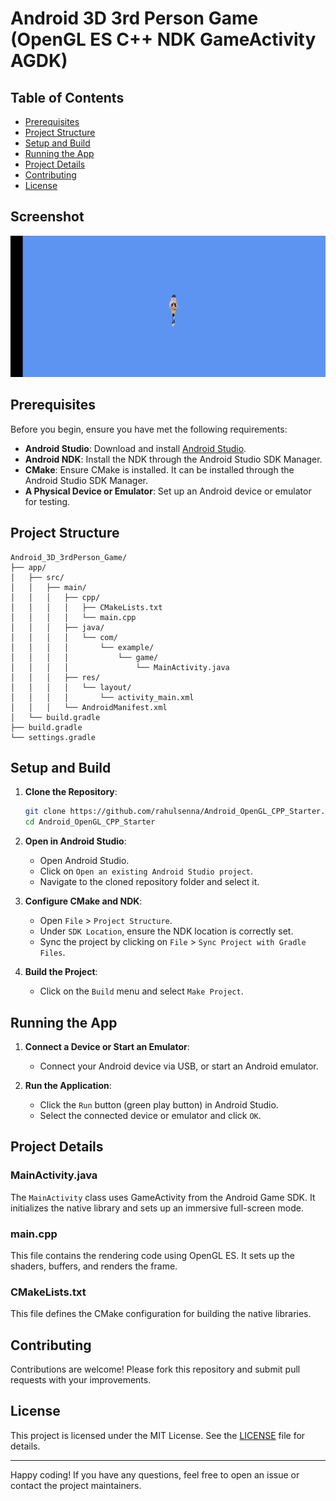 # Android 3D 3rd Person Game  (OpenGL ES C++ NDK GameActivity AGDK)


## Table of Contents
- [Prerequisites](#prerequisites)
- [Project Structure](#project-structure)
- [Setup and Build](#setup-and-build)
- [Running the App](#running-the-app)
- [Project Details](#project-details)
- [Contributing](#contributing)
- [License](#license)

## Screenshot
![ScreenShot1.jpg](docs%2FScreenhots%2FScreenShot2.gif)

## Prerequisites

Before you begin, ensure you have met the following requirements:
- **Android Studio**: Download and install [Android Studio](https://developer.android.com/studio).
- **Android NDK**: Install the NDK through the Android Studio SDK Manager.
- **CMake**: Ensure CMake is installed. It can be installed through the Android Studio SDK Manager.
- **A Physical Device or Emulator**: Set up an Android device or emulator for testing.

## Project Structure

```
Android_3D_3rdPerson_Game/
├── app/
│   ├── src/
│   │   ├── main/
│   │   │   ├── cpp/
│   │   │   │   ├── CMakeLists.txt
│   │   │   │   └── main.cpp
│   │   │   ├── java/
│   │   │   │   └── com/
│   │   │   │       └── example/
│   │   │   │           └── game/
│   │   │   │               └── MainActivity.java
│   │   │   ├── res/
│   │   │   │   └── layout/
│   │   │   │       └── activity_main.xml
│   │   │   └── AndroidManifest.xml
│   └── build.gradle
├── build.gradle
└── settings.gradle
```

## Setup and Build

1. **Clone the Repository**:
   ```bash
   git clone https://github.com/rahulsenna/Android_OpenGL_CPP_Starter.git
   cd Android_OpenGL_CPP_Starter
   ```

2. **Open in Android Studio**:
    - Open Android Studio.
    - Click on `Open an existing Android Studio project`.
    - Navigate to the cloned repository folder and select it.

3. **Configure CMake and NDK**:
    - Open `File` > `Project Structure`.
    - Under `SDK Location`, ensure the NDK location is correctly set.
    - Sync the project by clicking on `File` > `Sync Project with Gradle Files`.

4. **Build the Project**:
    - Click on the `Build` menu and select `Make Project`.

## Running the App

1. **Connect a Device or Start an Emulator**:
    - Connect your Android device via USB, or start an Android emulator.

2. **Run the Application**:
    - Click the `Run` button (green play button) in Android Studio.
    - Select the connected device or emulator and click `OK`.

## Project Details

### MainActivity.java

The `MainActivity` class uses GameActivity from the Android Game SDK. It initializes the native library and sets up an immersive full-screen mode.

### main.cpp

This file contains the rendering code using OpenGL ES. It sets up the shaders, buffers, and renders the frame.

### CMakeLists.txt

This file defines the CMake configuration for building the native libraries.

## Contributing

Contributions are welcome! Please fork this repository and submit pull requests with your improvements.


## License

This project is licensed under the MIT License. See the [LICENSE](LICENSE) file for details.

---

Happy coding! If you have any questions, feel free to open an issue or contact the project maintainers.